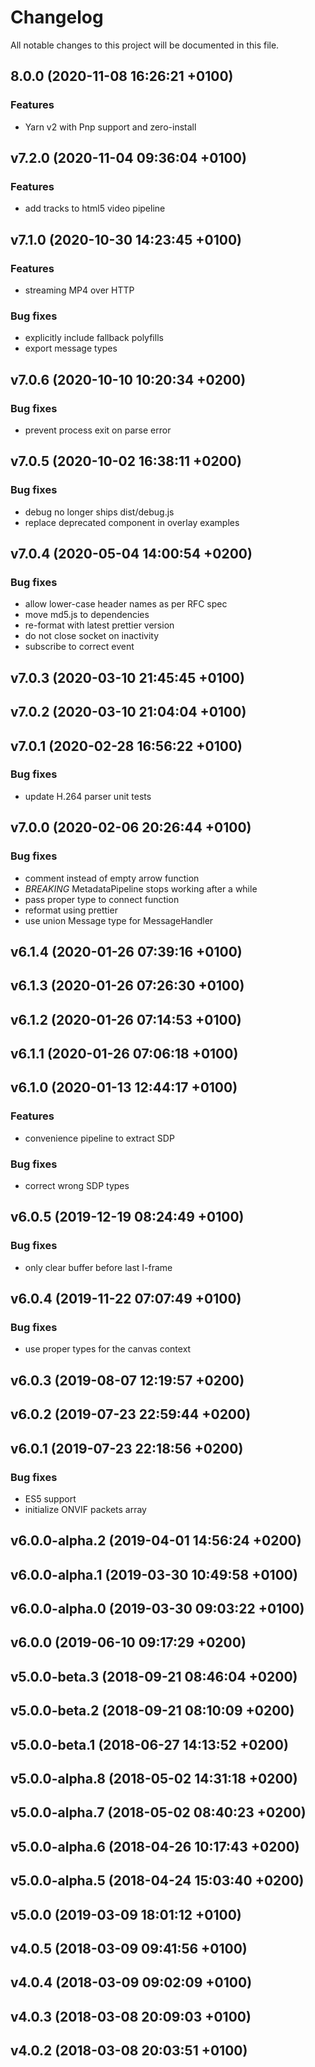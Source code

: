 # Changelog

All notable changes to this project will be documented in this file.

## 8.0.0 (2020-11-08 16:26:21 +0100)

### Features

  - Yarn v2 with Pnp support and zero-install

## v7.2.0 (2020-11-04 09:36:04 +0100)

### Features

  - add tracks to html5 video pipeline

## v7.1.0 (2020-10-30 14:23:45 +0100)

### Features

  - streaming MP4 over HTTP

### Bug fixes

  - explicitly include fallback polyfills
  - export message types

## v7.0.6 (2020-10-10 10:20:34 +0200)

### Bug fixes

  - prevent process exit on parse error

## v7.0.5 (2020-10-02 16:38:11 +0200)

### Bug fixes

  - debug no longer ships dist/debug.js
  - replace deprecated component in overlay examples

## v7.0.4 (2020-05-04 14:00:54 +0200)

### Bug fixes

  - allow lower-case header names as per RFC spec
  - move md5.js to dependencies
  - re-format with latest prettier version
  - do not close socket on inactivity
  - subscribe to correct event

## v7.0.3 (2020-03-10 21:45:45 +0100)

## v7.0.2 (2020-03-10 21:04:04 +0100)

## v7.0.1 (2020-02-28 16:56:22 +0100)

### Bug fixes

  - update H.264 parser unit tests

## v7.0.0 (2020-02-06 20:26:44 +0100)

### Bug fixes

  - comment instead of empty arrow function
  - *BREAKING* MetadataPipeline stops working after a while
  - pass proper type to connect function
  - reformat using prettier
  - use union Message type for MessageHandler

## v6.1.4 (2020-01-26 07:39:16 +0100)

## v6.1.3 (2020-01-26 07:26:30 +0100)

## v6.1.2 (2020-01-26 07:14:53 +0100)

## v6.1.1 (2020-01-26 07:06:18 +0100)

## v6.1.0 (2020-01-13 12:44:17 +0100)

### Features

  - convenience pipeline to extract SDP

### Bug fixes

  - correct wrong SDP types

## v6.0.5 (2019-12-19 08:24:49 +0100)

### Bug fixes

  - only clear buffer before last I-frame

## v6.0.4 (2019-11-22 07:07:49 +0100)

### Bug fixes

  - use proper types for the canvas context

## v6.0.3 (2019-08-07 12:19:57 +0200)

## v6.0.2 (2019-07-23 22:59:44 +0200)

## v6.0.1 (2019-07-23 22:18:56 +0200)

### Bug fixes

  - ES5 support
  - initialize ONVIF packets array

## v6.0.0-alpha.2 (2019-04-01 14:56:24 +0200)

## v6.0.0-alpha.1 (2019-03-30 10:49:58 +0100)

## v6.0.0-alpha.0 (2019-03-30 09:03:22 +0100)

## v6.0.0 (2019-06-10 09:17:29 +0200)

## v5.0.0-beta.3 (2018-09-21 08:46:04 +0200)

## v5.0.0-beta.2 (2018-09-21 08:10:09 +0200)

## v5.0.0-beta.1 (2018-06-27 14:13:52 +0200)

## v5.0.0-alpha.8 (2018-05-02 14:31:18 +0200)

## v5.0.0-alpha.7 (2018-05-02 08:40:23 +0200)

## v5.0.0-alpha.6 (2018-04-26 10:17:43 +0200)

## v5.0.0-alpha.5 (2018-04-24 15:03:40 +0200)

## v5.0.0 (2019-03-09 18:01:12 +0100)

## v4.0.5 (2018-03-09 09:41:56 +0100)

## v4.0.4 (2018-03-09 09:02:09 +0100)

## v4.0.3 (2018-03-08 20:09:03 +0100)

## v4.0.2 (2018-03-08 20:03:51 +0100)

